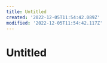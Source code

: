 ```yaml
---
title: Untitled
created: '2022-12-05T11:54:42.089Z'
modified: '2022-12-05T11:54:42.117Z'
---
```


# Untitled

